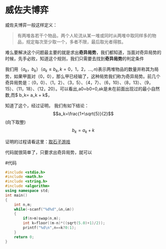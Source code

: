 # 威佐夫博弈

威佐夫博弈一般这样定义：

 

> 有两堆各若干个物品，两个人轮流从某一堆或同时从两堆中取同样多的物品，规定每次至少取一个，多者不限，最后取光者得胜。

难么要解决这个问题最主要的就是求出**奇异局势**，我们都知道，当面对奇异局势的时候，先手必败，知道这个规则，我们只需要去找到**奇异局势**的判定条件

我们用$（a_k，b_k）（a_k ≤ b_k ,k=0，1，2，...,n)$表示两堆物品的数量并称其为局势，如果甲面对（0，0），那么甲已经输了，这种局势我们称为奇异局势。前几个奇异局势是：（0，0）、（1，2）、（3，5）、（4，7）、（6，10）、（8，13）、（9，15）、（11，18）、（12，20）。可以看出,a0=b0=0,ak是未在前面出现过的最小自然数,而$ b_k= a_k + k$，

知道了这个，经过证明， 我们有如下结论：
$$a_k=\frac{1+\sqrt{5}}{2}$$(向下取整)
$$b_k=a_k+k$$

证明的过程请看这里：[取石子游戏](http://www.cnblogs.com/jiangjun/archive/2012/10/25/2740194.html)


代码就很简单了，只要求出奇异局势，就可以

#代码

```cpp
#include <stdio.h>
#include <math.h>
#include <string.h>
#include <algorithm>
using namespace std;
int main()
{
    int n,m;
    while(~scanf("%d%d",&n,&m))
    {
        if(n>m)swap(n,m);
        int k=floor((m-n)*((sqrt(5.0)+1)/2));
        printf("%d\n",n==k?0:1);
    }
    return 0;
}

```